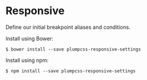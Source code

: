 # Responsive

Define our initial breakpoint aliases and conditions.

Install using Bower:

    $ bower install --save plumpcss-responsive-settings

Install using npm:

    $ npm install --save plumpcss-responsive-settings
